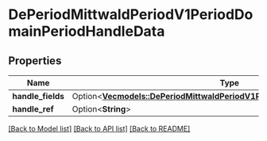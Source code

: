 # DePeriodMittwaldPeriodV1PeriodDomainPeriodHandleData

## Properties

Name | Type | Description | Notes
------------ | ------------- | ------------- | -------------
**handle_fields** | Option<[**Vec<models::DePeriodMittwaldPeriodV1PeriodDomainPeriodHandleField>**](de.mittwald.v1.domain.HandleField.md)> |  | [optional]
**handle_ref** | Option<**String**> |  | [optional]

[[Back to Model list]](../README.md#documentation-for-models) [[Back to API list]](../README.md#documentation-for-api-endpoints) [[Back to README]](../README.md)


